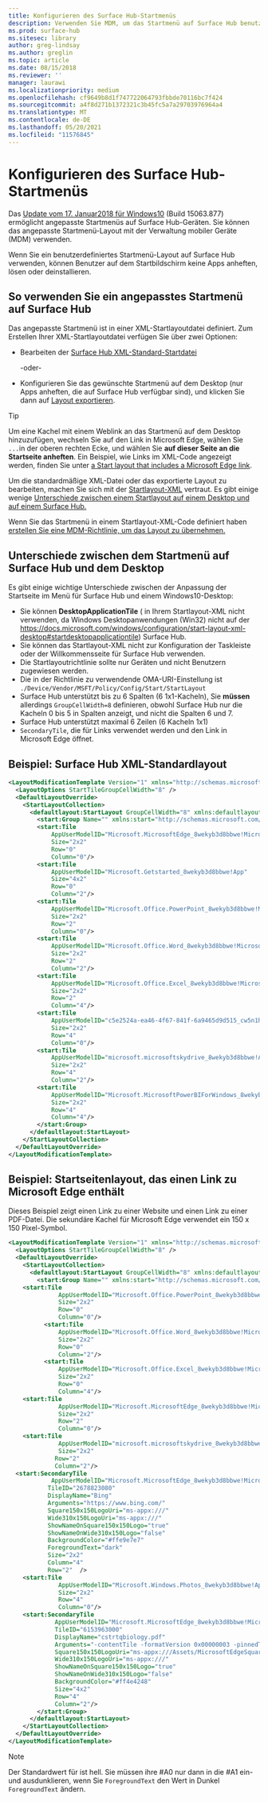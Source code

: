 ```yaml
---
title: Konfigurieren des Surface Hub-Startmenüs
description: Verwenden Sie MDM, um das Startmenü auf Surface Hub benutzerdefiniert anzupassen.
ms.prod: surface-hub
ms.sitesec: library
author: greg-lindsay
ms.author: greglin
ms.topic: article
ms.date: 08/15/2018
ms.reviewer: ''
manager: laurawi
ms.localizationpriority: medium
ms.openlocfilehash: cf9649b8d1f747722064793fbbde70116bc7f424
ms.sourcegitcommit: a4f8d271b1372321c3b45fc5a7a29703976964a4
ms.translationtype: MT
ms.contentlocale: de-DE
ms.lasthandoff: 05/20/2021
ms.locfileid: "11576845"
---
```

# <a name="configure-surface-hub-start-menu"></a>Konfigurieren des Surface Hub-Startmenüs

Das [Update vom 17. Januar2018 für Windows10](https://support.microsoft.com/help/4057144) (Build 15063.877) ermöglicht angepasste Startmenüs auf Surface Hub-Geräten. Sie können das angepasste Startmenü-Layout mit der Verwaltung mobiler Geräte (MDM) verwenden.

Wenn Sie ein benutzerdefiniertes Startmenü-Layout auf Surface Hub verwenden, können Benutzer auf dem Startbildschirm keine Apps anheften, lösen oder deinstallieren. 

## <a name="how-to-apply-a-customized-start-menu-to-surface-hub"></a>So verwenden Sie ein angepasstes Startmenü auf Surface Hub

Das angepasste Startmenü ist in einer XML-Startlayoutdatei definiert. Zum Erstellen Ihrer XML-Startlayoutdatei verfügen Sie über zwei Optionen:

- Bearbeiten der [Surface Hub XML-Standard-Startdatei](#default)

    -oder-

- Konfigurieren Sie das gewünschte Startmenü auf dem Desktop (nur Apps anheften, die auf Surface Hub verfügbar sind), und klicken Sie dann auf [Layout exportieren](https://docs.microsoft.com/windows/configuration/customize-and-export-start-layout#export-the-start-layout).

>[!TIP]
>Um eine Kachel mit einem Weblink an das Startmenü auf dem Desktop hinzuzufügen, wechseln Sie auf den Link in Microsoft Edge, wählen Sie `...`in der oberen rechten Ecke, und wählen Sie **auf dieser Seite an die Startseite anheften**. Ein Beispiel, wie Links im XML-Code angezeigt werden, finden Sie unter [a Start layout that includes a Microsoft Edge link](#edge).

Um die standardmäßige XML-Datei oder das exportierte Layout zu bearbeiten, machen Sie sich mit der [Startlayout-XML](https://docs.microsoft.com/windows/configuration/start-layout-xml-desktop) vertraut. Es gibt einige wenige [Unterschiede zwischen einem Startlayout auf einem Desktop und auf einem Surface Hub.](#differences)

Wenn Sie das Startmenü in einem Startlayout-XML-Code definiert haben [erstellen Sie eine MDM-Richtlinie, um das Layout zu übernehmen.](https://docs.microsoft.com/windows/configuration/customize-windows-10-start-screens-by-using-mobile-device-management#a-href-idbkmk-domaingpodeploymentacreate-a-policy-for-your-customized-start-layout)

<span id="differences" />

## <a name="differences-between-surface-hub-and-desktop-start-menu"></a>Unterschiede zwischen dem Startmenü auf Surface Hub und dem Desktop

Es gibt einige wichtige Unterschiede zwischen der Anpassung der Startseite im Menü für Surface Hub und einem Windows10-Desktop:

- Sie können **DesktopApplicationTile** ( in Ihrem Startlayout-XML nicht verwenden, da Windows Desktopanwendungen (Win32) nicht auf der https://docs.microsoft.com/windows/configuration/start-layout-xml-desktop#startdesktopapplicationtile) Surface Hub.
- Sie können das Startlayout-XML nicht zur Konfiguration der Taskleiste oder der Willkommensseite für Surface Hub verwenden.  
- Die Startlayoutrichtlinie sollte nur Geräten und nicht Benutzern zugewiesen werden.
- Die in der Richtlinie zu verwendende OMA-URI-Einstellung ist `./Device/Vendor/MSFT/Policy/Config/Start/StartLayout`
- Surface Hub unterstützt bis zu 6 Spalten (6 1x1-Kacheln), Sie **müssen** allerdings `GroupCellWidth=8` definieren, obwohl Surface Hub nur die Kacheln 0 bis 5 in Spalten anzeigt, und nicht die Spalten 6 und 7.
- Surface Hub unterstützt maximal 6 Zeilen (6 Kacheln 1x1)
- `SecondaryTile`, die für Links verwendet werden und den Link in Microsoft Edge öffnet.


<span id="default" />

## <a name="example-default-surface-hub-start-layout"></a>Beispiel: Surface Hub XML-Standardlayout

```xml
<LayoutModificationTemplate Version="1" xmlns="http://schemas.microsoft.com/Start/2014/LayoutModification">
  <LayoutOptions StartTileGroupCellWidth="8" />
  <DefaultLayoutOverride>
    <StartLayoutCollection>
      <defaultlayout:StartLayout GroupCellWidth="8" xmlns:defaultlayout="http://schemas.microsoft.com/Start/2014/FullDefaultLayout">
        <start:Group Name="" xmlns:start="http://schemas.microsoft.com/Start/2014/StartLayout">
        <start:Tile
            AppUserModelID="Microsoft.MicrosoftEdge_8wekyb3d8bbwe!MicrosoftEdge"
            Size="2x2"
            Row="0"
            Column="0"/>
        <start:Tile
            AppUserModelID="Microsoft.Getstarted_8wekyb3d8bbwe!App"
            Size="4x2"
            Row="0"
            Column="2"/>
        <start:Tile
            AppUserModelID="Microsoft.Office.PowerPoint_8wekyb3d8bbwe!Microsoft.pptim"
            Size="2x2"
            Row="2"
            Column="0"/>
        <start:Tile
            AppUserModelID="Microsoft.Office.Word_8wekyb3d8bbwe!Microsoft.Word"
            Size="2x2"
            Row="2"
            Column="2"/>
        <start:Tile
            AppUserModelID="Microsoft.Office.Excel_8wekyb3d8bbwe!Microsoft.Excel"
            Size="2x2"
            Row="2"
            Column="4"/>
        <start:Tile
            AppUserModelID="c5e2524a-ea46-4f67-841f-6a9465d9d515_cw5n1h2txyewy!App"
            Size="2x2"
            Row="4"
            Column="0"/>
        <start:Tile
            AppUserModelID="microsoft.microsoftskydrive_8wekyb3d8bbwe!App"
            Size="2x2"
            Row="4"
            Column="2"/>
        <start:Tile
            AppUserModelID="Microsoft.MicrosoftPowerBIForWindows_8wekyb3d8bbwe!Microsoft.MicrosoftPowerBIForWindows"
            Size="2x2"
            Row="4"
            Column="4"/>
        </start:Group>
      </defaultlayout:StartLayout>
    </StartLayoutCollection>
  </DefaultLayoutOverride>
</LayoutModificationTemplate>
```

<span id="edge" />

## <a name="example-start-layout-that-includes-a-microsoft-edge-link"></a>Beispiel: Startseitenlayout, das einen Link zu Microsoft Edge enthält

Dieses Beispiel zeigt einen Link zu einer Website und einen Link zu einer PDF-Datei. Die sekundäre Kachel für Microsoft Edge verwendet ein 150 x 150 Pixel-Symbol.

```xml
<LayoutModificationTemplate Version="1" xmlns="http://schemas.microsoft.com/Start/2014/LayoutModification">
  <LayoutOptions StartTileGroupCellWidth="8" />
  <DefaultLayoutOverride>
    <StartLayoutCollection>
      <defaultlayout:StartLayout GroupCellWidth="8" xmlns:defaultlayout="http://schemas.microsoft.com/Start/2014/FullDefaultLayout">
        <start:Group Name="" xmlns:start="http://schemas.microsoft.com/Start/2014/StartLayout">
    <start:Tile
              AppUserModelID="Microsoft.Office.PowerPoint_8wekyb3d8bbwe!Microsoft.pptim"
              Size="2x2"
              Row="0"
              Column="0"/>
          <start:Tile
              AppUserModelID="Microsoft.Office.Word_8wekyb3d8bbwe!Microsoft.Word"
              Size="2x2"
              Row="0"
              Column="2"/>
          <start:Tile
              AppUserModelID="Microsoft.Office.Excel_8wekyb3d8bbwe!Microsoft.Excel"
              Size="2x2"
              Row="0"
              Column="4"/>
    <start:Tile
              AppUserModelID="Microsoft.MicrosoftEdge_8wekyb3d8bbwe!MicrosoftEdge"
              Size="2x2"
              Row="2"
              Column="0"/>
    <start:Tile
              AppUserModelID="microsoft.microsoftskydrive_8wekyb3d8bbwe!App"
              Size="2x2" 
             Row="2"
             Column="2"/>   
  <start:SecondaryTile
            AppUserModelID="Microsoft.MicrosoftEdge_8wekyb3d8bbwe!MicrosoftEdge"
           TileID="2678823080"
           DisplayName="Bing"
           Arguments="https://www.bing.com/"
           Square150x150LogoUri="ms-appx:///"
           Wide310x150LogoUri="ms-appx:///"
           ShowNameOnSquare150x150Logo="true"
           ShowNameOnWide310x150Logo="false"
           BackgroundColor="#ffe9e7e7"
           ForegroundText="dark"
           Size="2x2"
           Column="4"
           Row="2"  />
    <start:Tile
              AppUserModelID="Microsoft.Windows.Photos_8wekyb3d8bbwe!App"
              Size="2x2"
              Row="4"
              Column="0"/>
    <start:SecondaryTile
             AppUserModelID="Microsoft.MicrosoftEdge_8wekyb3d8bbwe!MicrosoftEdge"
             TileID="6153963000"
             DisplayName="cstrtqbiology.pdf"
             Arguments="-contentTile -formatVersion 0x00000003 -pinnedTimeLow 0x45b7376e -pinnedTimeHigh 0x01d2356c -securityFlags 0x00000000 -tileType 0x00000000 -url 0x0000003a https://www.ada.gov/regs2010/2010ADAStandards/Guidance_2010ADAStandards.pdf"
             Square150x150LogoUri="ms-appx:///Assets/MicrosoftEdgeSquare150x150.png"
             Wide310x150LogoUri="ms-appx:///" 
             ShowNameOnSquare150x150Logo="true"
             ShowNameOnWide310x150Logo="false"
             BackgroundColor="#ff4e4248"
             Size="4x2" 
             Row="4"
             Column="2"/>
        </start:Group>
      </defaultlayout:StartLayout>
    </StartLayoutCollection>
  </DefaultLayoutOverride>
</LayoutModificationTemplate>
```

>[!NOTE]
>Der Standardwert für ist hell. Sie müssen ihre #A0 nur dann in die #A1 ein- und ausdunklieren, wenn Sie `ForegroundText` den Wert in Dunkel `ForegroundText` ändern.
